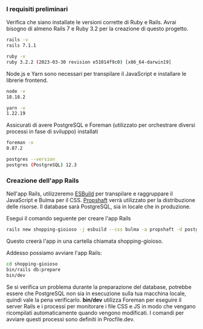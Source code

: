 ### I requisiti preliminari

Verifica che siano installate le versioni corrette di Ruby e Rails. Avrai bisogno di almeno Rails 7 e Ruby 3.2 per la creazione di questo progetto.

```sh
rails -v 
rails 7.1.1
```

```sh
ruby -v
ruby 3.2.2 (2023-03-30 revision e51014f9c0) [x86_64-darwin19]
```

Node.js e Yarn sono necessari per transpilare il JavaScript e installare le librerie frontend.

```sh
node -v
18.18.2
```

```sh
yarn -v
1.22.19
```


Assicurati di avere PostgreSQL e Foreman (utilizzato per orchestrare
diversi processi in fase di sviluppo) installati

```sh
foreman -v
0.87.2

postgres --version
postgres (PostgreSQL) 12.3
```

### Creazione dell'app Rails

Nell'app Rails, utilizzeremo [ESBuild](https://esbuild.github.io/) per transpilare e raggruppare il JavaScript e Bulma per il CSS. 
[Propshaft](https://github.com/rails/propshaft) verrà utilizzato per la distribuzione delle risorse. Il database sarà
PostgreSQL, sia in locale che in produzione.


Esegui il comando seguente per creare l'app Rails
```sh
rails new shopping-gioioso -j esbuild --css bulma -a propshaft -d postgresql
```

Questo creerà l'app in una cartella chiamata shopping-gioioso.

Addesso possiamo avviare l'app Rails:

```sh
cd shopping-gioioso
bin/rails db:prepare
bin/dev
```

Se si verifica un problema durante la preparazione del database, potrebbe essere che PostgreSQL non sia in esecuzione sulla tua macchina locale, quindi vale la pena verificarlo.
**bin/dev** utilizza Foreman per eseguire il server Rails e i processi per monitorare i file CSS e JS in modo che vengano ricompilati automaticamente quando vengono modificati.
I comandi per avviare questi processi sono definiti in Procfile.dev.

